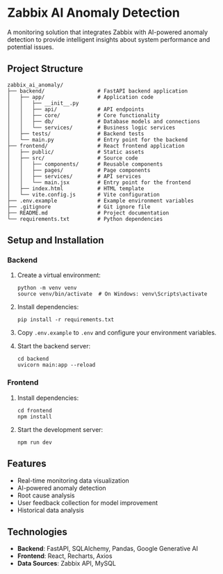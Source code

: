 # Zabbix AI Anomaly Detection

A monitoring solution that integrates Zabbix with AI-powered anomaly detection to provide intelligent insights about system performance and potential issues.

## Project Structure

```
zabbix_ai_anomaly/
├── backend/                 # FastAPI backend application
│   ├── app/                 # Application code
│   │   ├── __init__.py
│   │   ├── api/             # API endpoints
│   │   ├── core/            # Core functionality
│   │   ├── db/              # Database models and connections
│   │   └── services/        # Business logic services
│   ├── tests/               # Backend tests
│   └── main.py              # Entry point for the backend
├── frontend/                # React frontend application
│   ├── public/              # Static assets
│   ├── src/                 # Source code
│   │   ├── components/      # Reusable components
│   │   ├── pages/           # Page components
│   │   ├── services/        # API services
│   │   └── main.jsx         # Entry point for the frontend
│   ├── index.html           # HTML template
│   └── vite.config.js       # Vite configuration
├── .env.example             # Example environment variables
├── .gitignore               # Git ignore file
├── README.md                # Project documentation
└── requirements.txt         # Python dependencies
```

## Setup and Installation

### Backend

1. Create a virtual environment:
   ```
   python -m venv venv
   source venv/bin/activate  # On Windows: venv\Scripts\activate
   ```

2. Install dependencies:
   ```
   pip install -r requirements.txt
   ```

3. Copy `.env.example` to `.env` and configure your environment variables.

4. Start the backend server:
   ```
   cd backend
   uvicorn main:app --reload
   ```

### Frontend

1. Install dependencies:
   ```
   cd frontend
   npm install
   ```

2. Start the development server:
   ```
   npm run dev
   ```

## Features

- Real-time monitoring data visualization
- AI-powered anomaly detection
- Root cause analysis
- User feedback collection for model improvement
- Historical data analysis

## Technologies

- **Backend**: FastAPI, SQLAlchemy, Pandas, Google Generative AI
- **Frontend**: React, Recharts, Axios
- **Data Sources**: Zabbix API, MySQL 